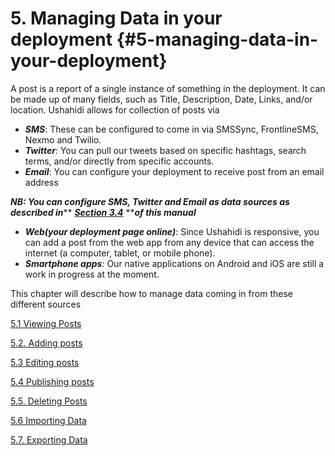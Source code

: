 # 5. Managing Data in your deployment {#5-managing-data-in-your-deployment}

A post is a report of a single instance of something in the deployment. It can be made up of many fields, such as Title, Description, Date, Links, and/or location. Ushahidi allows for collection of posts via

* _**SMS**_: These can be configured to come in via SMSSync, FrontlineSMS, Nexmo and Twilio.
* _**Twitter**_: You can pull our tweets based on specific hashtags, search terms, and/or directly from specific accounts.
* _**Email**_: You can configure your deployment to receive post from an email address

_**NB: You can configure SMS, Twitter and Email as data sources as described in**_** **[_**Section 3.4**_](../3_configuring_your_deployment/34_data_sources.md)** **_**of this manual**_

* _**Web\(your deployment page online\)**_: Since Ushahidi is responsive, you can add a post from the web app from any device that can access the internet \(a computer, tablet, or mobile phone\).
* _**Smartphone apps**_: Our native applications on Android and iOS are still a work in progress at the moment.

This chapter will describe how to manage data coming in from these different sources

[5.1 Viewing Posts](/5_managing_data_in_your_deployment/51_viewing_posts.md)

[5.2. Adding posts](/5_managing_data_in_your_deployment/52_adding_posts.md)

[5.3 Editing posts](/5_managing_data_in_your_deployment/53_editing_posts.md)

[5.4 Publishing posts](/5_managing_data_in_your_deployment/54_publishing_posts.md)

[5.5. Deleting Posts](/5_managing_data_in_your_deployment/55_deleting_posts.md)

[5.6 Importing Data](/5_managing_data_in_your_deployment/56_importing_data.md)

[5.7. Exporting Data](/5_managing_data_in_your_deployment/57_exporting_data.md)

